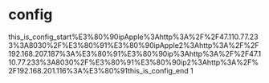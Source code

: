 # config
this_is_config_start%E3%80%90ipApple%3Ahttp%3A%2F%2F47.110.77.233%3A8030%2F%E3%80%91%E3%80%90ipApple2%3Ahttp%3A%2F%2F192.168.207.187%3A%E3%80%91%E3%80%90ip%3Ahttp%3A%2F%2F47.110.77.233%3A8030%2F%E3%80%91%E3%80%90ip2%3Ahttp%3A%2F%2F192.168.201.116%3A%E3%80%91this_is_config_end 1
